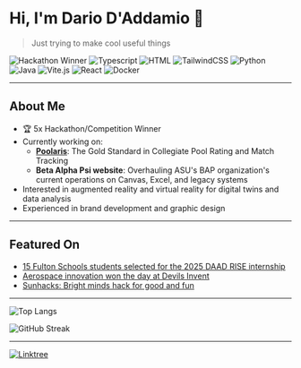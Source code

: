 # Hi, I'm Dario D'Addamio 👋

> Just trying to make cool useful things

![Hackathon Winner](https://img.shields.io/badge/5x%20Hackathon%20Winner-blueviolet?style=for-the-badge)
![Typescript](https://img.shields.io/badge/Typescript-3178C6?style=for-the-badge&logo=typescript&logoColor=white)
![HTML](https://img.shields.io/badge/HTML5-E34F26?style=for-the-badge&logo=html5&logoColor=white)
![TailwindCSS](https://img.shields.io/badge/TailwindCSS-38B2AC?style=for-the-badge&logo=tailwind-css&logoColor=white)
![Python](https://img.shields.io/badge/Python-3776AB?style=for-the-badge&logo=python&logoColor=white)
![Java](https://img.shields.io/badge/Java-007396?style=for-the-badge&logo=java&logoColor=white)
![Vite.js](https://img.shields.io/badge/Vite.js-646CFF?style=for-the-badge&logo=vite&logoColor=white)
![React](https://img.shields.io/badge/React-20232A?style=for-the-badge&logo=react&logoColor=61DAFB)
![Docker](https://img.shields.io/badge/Docker-2496ED?style=for-the-badge&logo=docker&logoColor=white)

---

## About Me

- 🏆 5x Hackathon/Competition Winner
- Currently working on:
  - **[Poolaris](https://poolaris.org/)**: The Gold Standard in Collegiate Pool Rating and Match Tracking
  - **Beta Alpha Psi website**: Overhauling ASU's BAP organization's current operations on Canvas, Excel, and legacy systems
- Interested in augmented reality and virtual reality for digital twins and data analysis
- Experienced in brand development and graphic design 

---

## Featured On

- [15 Fulton Schools students selected for the 2025 DAAD RISE internship](https://innercircle.engineering.asu.edu/2025/04/15-fulton-schools-students-selected-for-the-2025-daad-rise-internship/?utm_campaign=ASU_IraAFulton_Inner+Circle+newsletter+4-29-25_6966176&utm_medium=email&utm_source=ASU%20Ira%20A.%20Fulton%20Schools%20of%20Engineering_SFMCE&utm_term=ASU&utm_content=DAAD-RISE+button&ecd42=518000890&ecd73=458856573&ecd37=All%20FSE%20students%20SP%2025&ecd43=4/29/2025)
- [Aerospace innovation won the day at Devils Invent](https://innercircle.engineering.asu.edu/2024/12/aerospace-innovation-won-the-day-at-devils-invent/)
- [Sunhacks: Bright minds hack for good and fun](https://fullcircle.asu.edu/features/sunhacks-bright-minds-hack-for-good-and-fun/)

---

![Top Langs](https://github-readme-stats.vercel.app/api/top-langs/?username=dariodaddamio&layout=compact&theme=radical)

![GitHub Streak](https://streak-stats.demolab.com?user=dariodaddamio&theme=radical)

---


[![Linktree](https://img.shields.io/badge/Linktree-00C300?style=for-the-badge&logo=linktree&logoColor=white)](https://linktr.ee/dariodaddamio)

